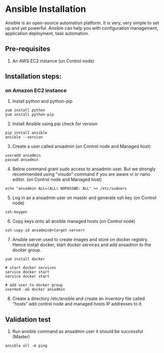 # Ansible Installation
Ansible is an open-source automation platform. It is very, very simple to set up and yet powerful. Ansible can help you with configuration management, application deployment, task automation.

## Pre-requisites

1. An AWS EC2 instance (on Control node)

## Installation steps:

### on Amazon EC2 instance

1. Install python and python-pip

```
yum install python
yum install python-pip
```
2. Install Ansible using pip check for version
```
pip install ansible
ansible --version
```
3. Create a user called ansadmin (on Control node and Managed host)
```
useradd ansadmin
passwd ansadmin
```
4. Below command grant sudo access to ansadmin user. But we strongly recommended using "visudo" command if you are aware vi or nano editor. (on Control node and Managed host)
```
echo "ansadmin ALL=(ALL) NOPASSWD: ALL" >> /etc/sudoers
```
5. Log in as a ansadmin user on master and generate ssh key (on Control node)
```
ssh-keygen
```
6. Copy keys onto all ansible managed hosts (on Control node)
```
ssh-copy-id ansadmin@<target-server>
```
7. Ansible server used to create images and store on docker registry. Hence install docker, start docker services and add ansadmin to the docker group.
```
yum install docker

# start docker services 
service docker start
service docker start 

# add user to docker group 
usermod -aG docker ansadmin
```
8. Create a directory /etc/ansible and create an inventory file called "hosts" add control node and managed hosts IP addresses to it.
## Validation test
1. Run ansible command as ansadmin user it should be successful (Master)
```
ansible all -m ping
```

